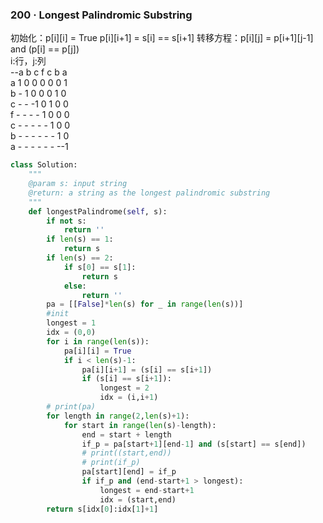 ### 200 · Longest Palindromic Substring
初始化：p[i][i] = True  p[i][i+1] = s[i] == s[i+1]
转移方程：p[i][j] = p[i+1][j-1] and (p[i] == p[j])   
i:行，j:列     
--a b c f c b a    
a 1 0 0 0 0 0 1  
b - 1 0 0 0 1 0  
c - - -1 0 1 0 0  
f - - - - 1 0 0 0  
c - - - - - 1 0 0  
b - - - - - - 1 0  
a - - - - - -  --1    

```python 
class Solution:
    """
    @param s: input string
    @return: a string as the longest palindromic substring
    """
    def longestPalindrome(self, s):
        if not s:
            return ''
        if len(s) == 1:
            return s
        if len(s) == 2:
            if s[0] == s[1]:
                return s 
            else:
                return ''
        pa = [[False]*len(s) for _ in range(len(s))]
        #init
        longest = 1
        idx = (0,0)
        for i in range(len(s)):
            pa[i][i] = True
            if i < len(s)-1:
                pa[i][i+1] = (s[i] == s[i+1])
                if (s[i] == s[i+1]):
                    longest = 2
                    idx = (i,i+1)
        # print(pa)
        for length in range(2,len(s)+1):
            for start in range(len(s)-length):
                end = start + length
                if_p = pa[start+1][end-1] and (s[start] == s[end])
                # print((start,end))
                # print(if_p)
                pa[start][end] = if_p
                if if_p and (end-start+1 > longest):
                    longest = end-start+1
                    idx = (start,end)
        return s[idx[0]:idx[1]+1]
```

